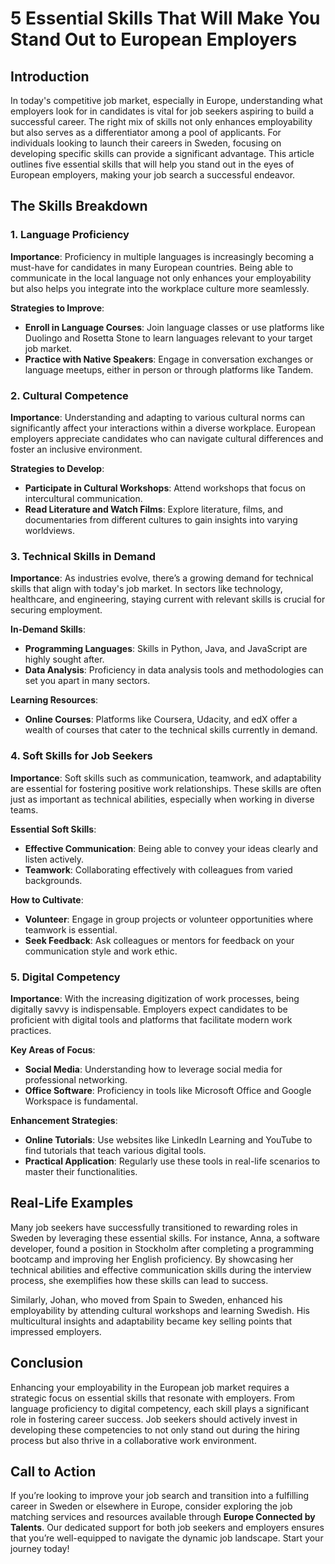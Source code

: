 # 5 Essential Skills That Will Make You Stand Out to European Employers

## Introduction

In today's competitive job market, especially in Europe, understanding what employers look for in candidates is vital for job seekers aspiring to build a successful career. The right mix of skills not only enhances employability but also serves as a differentiator among a pool of applicants. For individuals looking to launch their careers in Sweden, focusing on developing specific skills can provide a significant advantage. This article outlines five essential skills that will help you stand out in the eyes of European employers, making your job search a successful endeavor.

## The Skills Breakdown

### 1. Language Proficiency

**Importance**: Proficiency in multiple languages is increasingly becoming a must-have for candidates in many European countries. Being able to communicate in the local language not only enhances your employability but also helps you integrate into the workplace culture more seamlessly.

**Strategies to Improve**:
- **Enroll in Language Courses**: Join language classes or use platforms like Duolingo and Rosetta Stone to learn languages relevant to your target job market.
- **Practice with Native Speakers**: Engage in conversation exchanges or language meetups, either in person or through platforms like Tandem.

### 2. Cultural Competence

**Importance**: Understanding and adapting to various cultural norms can significantly affect your interactions within a diverse workplace. European employers appreciate candidates who can navigate cultural differences and foster an inclusive environment.

**Strategies to Develop**:
- **Participate in Cultural Workshops**: Attend workshops that focus on intercultural communication.
- **Read Literature and Watch Films**: Explore literature, films, and documentaries from different cultures to gain insights into varying worldviews.

### 3. Technical Skills in Demand

**Importance**: As industries evolve, there’s a growing demand for technical skills that align with today's job market. In sectors like technology, healthcare, and engineering, staying current with relevant skills is crucial for securing employment.

**In-Demand Skills**:
- **Programming Languages**: Skills in Python, Java, and JavaScript are highly sought after.
- **Data Analysis**: Proficiency in data analysis tools and methodologies can set you apart in many sectors.

**Learning Resources**:
- **Online Courses**: Platforms like Coursera, Udacity, and edX offer a wealth of courses that cater to the technical skills currently in demand.

### 4. Soft Skills for Job Seekers

**Importance**: Soft skills such as communication, teamwork, and adaptability are essential for fostering positive work relationships. These skills are often just as important as technical abilities, especially when working in diverse teams.

**Essential Soft Skills**:
- **Effective Communication**: Being able to convey your ideas clearly and listen actively.
- **Teamwork**: Collaborating effectively with colleagues from varied backgrounds.

**How to Cultivate**:
- **Volunteer**: Engage in group projects or volunteer opportunities where teamwork is essential.
- **Seek Feedback**: Ask colleagues or mentors for feedback on your communication style and work ethic.

### 5. Digital Competency

**Importance**: With the increasing digitization of work processes, being digitally savvy is indispensable. Employers expect candidates to be proficient with digital tools and platforms that facilitate modern work practices.

**Key Areas of Focus**:
- **Social Media**: Understanding how to leverage social media for professional networking.
- **Office Software**: Proficiency in tools like Microsoft Office and Google Workspace is fundamental.

**Enhancement Strategies**:
- **Online Tutorials**: Use websites like LinkedIn Learning and YouTube to find tutorials that teach various digital tools.
- **Practical Application**: Regularly use these tools in real-life scenarios to master their functionalities.

## Real-Life Examples

Many job seekers have successfully transitioned to rewarding roles in Sweden by leveraging these essential skills. For instance, Anna, a software developer, found a position in Stockholm after completing a programming bootcamp and improving her English proficiency. By showcasing her technical abilities and effective communication skills during the interview process, she exemplifies how these skills can lead to success.

Similarly, Johan, who moved from Spain to Sweden, enhanced his employability by attending cultural workshops and learning Swedish. His multicultural insights and adaptability became key selling points that impressed employers.

## Conclusion

Enhancing your employability in the European job market requires a strategic focus on essential skills that resonate with employers. From language proficiency to digital competency, each skill plays a significant role in fostering career success. Job seekers should actively invest in developing these competencies to not only stand out during the hiring process but also thrive in a collaborative work environment.

## Call to Action

If you’re looking to improve your job search and transition into a fulfilling career in Sweden or elsewhere in Europe, consider exploring the job matching services and resources available through **Europe Connected by Talents**. Our dedicated support for both job seekers and employers ensures that you’re well-equipped to navigate the dynamic job landscape. Start your journey today!